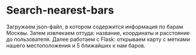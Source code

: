 # Search-nearest-bars
Загружаем json-файл, в котором содержится информация по барам Москвы. Затем извлекаем оттуда: название, координаты и расстояние до пользователя. Далее работаем с Flask: открываем карту с метками нашего местоположения и 5 ближайших к нам баров.
